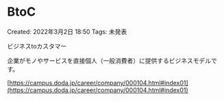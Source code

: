 # BtoC

Created: 2022年3月2日 18:50
Tags: 未発表

ビジネスtoカスタマー

企業がモノやサービスを直接個人（一般消費者）に提供するビジネスモデルです。

[https://campus.doda.jp/career/company/000104.html#index01](https://campus.doda.jp/career/company/000104.html#index01)